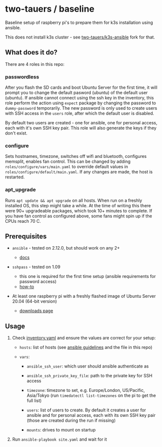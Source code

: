 # two-tauers / baseline

Baseline setup of raspberry pi's to prepare them for k3s installation using ansible.

This does not install k3s cluster - see [two-tauers/k3s-ansible](https://github.com/two-tauers/k3s-ansible) fork for that.

## What does it do?

There are 4 roles in this repo:

### passwordless

After you flash the SD cards and boot Ubuntu Server for the first time, it will prompt you to change the default pasword (ubuntu) of the default user (ubuntu).
If ansible cannot connect using the ssh key in the inventory, this role perform the action using `expect` package by changing the password to `dummy-password` temporarily. The new password is only used to create users with SSH access in the `users` role, after which the default user is disabled.

By default two users are created - one for ansible, one for personal access, each with it's own SSH key pair.
This role will also generate the keys if they don't exist.

### configure

Sets hostnames, timezone, switches off wifi and bluetooth, configures memsplit, enables fan control.
This can be changed by adding `roles/configure/vars/main.yaml` to override default values in `roles/configure/default/main.yaml`.
If any changes are made, the host is restarted.

### apt_upgrade

Runs `apt update && apt upgrade` on all hosts.
When run on a freshly installed OS, this step might take a while.
At the time of writing this there were 90+ upgradeable packages, which took 10+ minutes to complete.
If you have fan control as configured above, some fans might spin up if the CPUs reach 70 C.

## Prerequisites

* `ansible` - tested on 2.12.0, but should work on any 2+
    * [docs](https://docs.ansible.com/ansible/latest/installation_guide/intro_installation.html)

* `sshpass` - tested on 1.09
    * this one is required for the first time setup (ansible requirements for password access)
    * [how-to](https://www.cyberciti.biz/faq/noninteractive-shell-script-ssh-password-provider/)

* At least one raspberry pi with a freshly flashed image of Ubuntu Server 20.04 (64-bit version)
    * [downloads page](https://www.raspberrypi.com/software/)

## Usage

1. Check [inventory.yaml](inventory.yaml) and ensure the values are correct for your setup:

    * `hosts`: list of hosts (see [ansible guidelines](https://github.com/ansible/ansible/blob/devel/examples/hosts.yaml) and the file in this repo)

    * `vars`:

        * `ansible_ssh_user`: which user should ansible authenticate as

        * `ansible_ssh_private_key_file`: path to the private key for SSH access

        * `timezone`: timezone to set, e.g. Europe/London, US/Pacific, Asia/Tokyo (run `timedatectl list-timezones` on the pi to get the full list)

        * `users`: list of users to create. By default it creates a user for ansible and for personal access, each with its own SSH key pair (those are created during the run if missing)

        * `mounts`: drives to mount on startup

2. Run `ansible-playbook site.yaml` and wait for it
